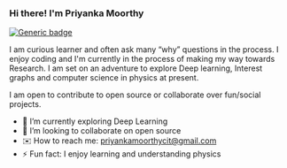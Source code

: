 ### Hi there! I'm Priyanka Moorthy


[![Generic badge](https://img.shields.io/badge/PriyankaMoorthy.com-Go-green.svg?style=for-the-badge)](https://priyanka-moorthy.github.io/)


I am curious learner and often ask many “why” questions in the process. I enjoy coding and I'm currently in the process of making my way towards Research. I am set on an adventure to explore Deep learning, Interest graphs and computer science in physics at present.

I am open to contribute to open source or collaborate over fun/social projects. 

- 🔭 I’m currently exploring Deep Learning
- 🤝 I’m looking to collaborate on open source
- ✉️ How to reach me: priyankamoorthycit@gmail.com
- ⚡ Fun fact: I enjoy learning and understanding physics




